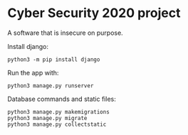 # Cyber Security 2020 project

A software that is insecure on purpose.

Install django:

`python3 -m pip install django`

Run the app with:

`python3 manage.py runserver`  

Database commands and static files:

`python3 manage.py makemigrations`  
`python3 manage.py migrate`  
`python3 manage.py collectstatic` 


